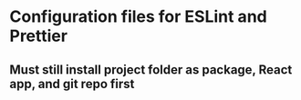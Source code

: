 # Configuration files for ESLint and Prettier

## Must still install project folder as package, React app, and git repo first
